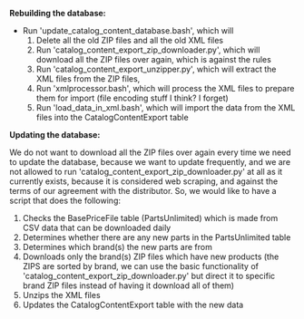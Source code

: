 **Rebuilding the database:**

* Run 'update_catalog_content_database.bash', which will 
    1. Delete all the old ZIP files and all the old XML files
    2. Run 'catalog_content_export_zip_downloader.py', which will download all the ZIP files over again, which is against the rules
    3. Run 'catalog_content_export_unzipper.py', which will extract the XML files from the ZIP files,
    4. Run 'xmlprocessor.bash', which will process the XML files to prepare them for import (file encoding stuff I think? I forget)
    5. Run 'load_data_in_xml.bash', which will import the data from the XML files into the CatalogContentExport table


**Updating the database:**

We do not want to download all the ZIP files over again every time we need to update the database, 
because we want to update frequently, and we are not allowed to run 'catalog_content_export_zip_downloader.py'
at all as it currently exists, because it is considered web scraping, and against the terms of our agreement
with the distributor. So, we would like to have a script that does the following:

1. Checks the BasePriceFile table (PartsUnlimited) which is made from CSV data that can be downloaded daily
2. Determines whether there are any new parts in the PartsUnlimited table
3. Determines which brand(s) the new parts are from
4. Downloads only the brand(s) ZIP files which have new products (the ZIPS are sorted by brand, 
   we can use the basic functionality of 'catalog_content_export_zip_downloader.py' but direct it
   to specific brand ZIP files instead of having it download all of them)
5. Unzips the XML files
6. Updates the CatalogContentExport table with the new data
